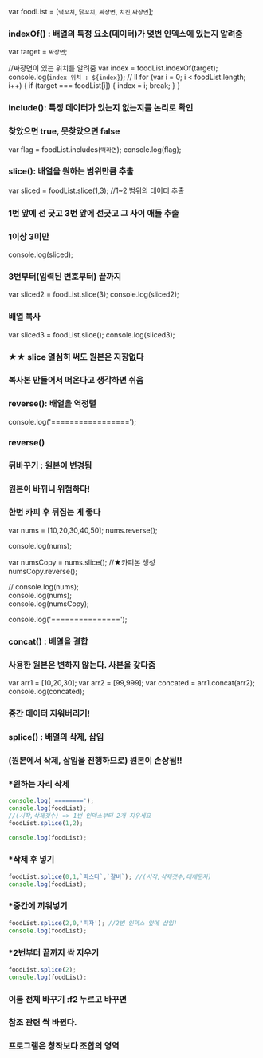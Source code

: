 
var foodList = [`떡꼬치`, `닭꼬치`, `짜장면`, `치킨`,`짜장면`];

### indexOf() : 배열의 특정 요소(데이터)가 몇번 인덱스에 있는지 알려줌
var target = `짜장면`;

//짜장면이 있는 위치를 알려줌
var index = foodList.indexOf(target);
console.log(`index 위치 : ${index}`);
//          ll
for (var i = 0; i < foodList.length; i++) {
  if (target === foodList[i]) {
    index = i;
    break;
  }
}

### include(): 특정 데이터가 있는지 없는지를 논리로 확인
### 찾았으면 true, 못찾았으면 false

var flag = foodList.includes(`떡라면`);
console.log(flag);

### slice(): 배열을 원하는 범위만큼 추출
var sliced = foodList.slice(1,3);  //1~2 범위의 데이터 추출
### 1번 앞에 선 긋고 3번 앞에 선긋고 그 사이 애들 추출
###  1이상 3미만
console.log(sliced);

### 3번부터(입력된 번호부터) 끝까지
var sliced2 = foodList.slice(3);
console.log(sliced2);

### 배열 복사
var sliced3 = foodList.slice();
console.log(sliced3);

### ★★ slice 열심히 써도 원본은 지장없다
### 복사본 만들어서 떠온다고 생각하면 쉬움


### reverse(): 배열을 역정렬
console.log('=================');

### reverse()
### 뒤바꾸기 : 원본이 변경됨
### 원본이 바뀌니 위험하다!
### 한번 카피 후 뒤집는 게 좋다
var nums = [10,20,30,40,50];
nums.reverse();  

console.log(nums);

var numsCopy = nums.slice(); //★카피본 생성 <br>
numsCopy.reverse();

// console.log(nums); <br>
console.log(nums);    <br>
console.log(numsCopy); <br>


console.log('===============');
###  concat() : 배열을 결합
### 사용한 원본은 변하지 않는다. 사본을 갖다줌
var arr1 = [10,20,30];
var arr2 = [99,999];
var concated = arr1.concat(arr2);
console.log(concated);


### 중간 데이터 지워버리기!
### splice() : 배열의 삭제, 삽입
### (원본에서 삭제, 삽입을 진행하므로) 원본이 손상됨!!

### *원하는 자리 삭제
```js
console.log('========');
console.log(foodList);
//(시작,삭제갯수) => 1번 인덱스부터 2개 지우세요
foodList.splice(1,2); 

console.log(foodList);
```
### *삭제 후 넣기
```js
foodList.splice(0,1,`파스타`,`갈비`); //(시작,삭제갯수,대체문자)
console.log(foodList);
```
### *중간에 끼워넣기
```js
foodList.splice(2,0,'피자'); //2번 인덱스 앞에 삽입!
console.log(foodList);
```
### *2번부터 끝까지 싹 지우기
```js
foodList.splice(2);
console.log(foodList);
```

### 이름 전체 바꾸기 :f2 누르고 바꾸면
### 참조 관련 싹 바뀐다.

### 프로그램은 창작보다 조합의 영역

